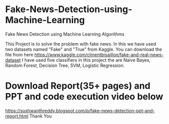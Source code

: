 # Fake-News-Detection-using-Machine-Learning
Fake News Detection using Machine Learning Algorithms

This Project is to solve the problem with fake news. 
In this we have used two datasets named "Fake" and "True" from Kaggle.
You can download the file from here https://www.kaggle.com/clmentbisaillon/fake-and-real-news-dataset
I have used five classifiers in this project the are Naive Bayes, Random Forest, Decision Tree, SVM, Logistic Regression.
# Download Report(35+ pages) and PPT and code execution video below
https://sushwanthreddy.blogspot.com/p/fake-news-detection-ppt-and-report.html
Thank You

